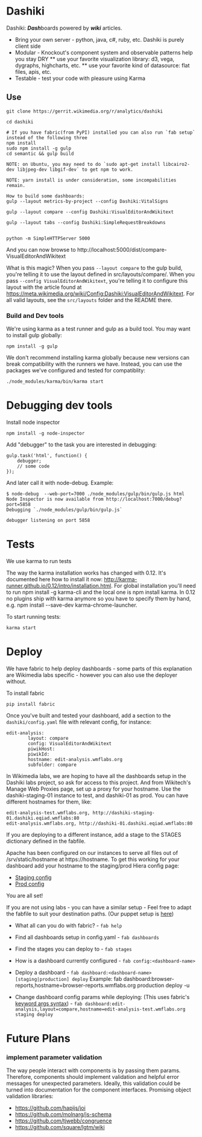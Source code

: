 # Dashiki

Dashiki: ***Dash***boards powered by ***wiki*** articles.

* Bring your own server - python, java, c#, ruby, etc.  Dashiki is purely client side
* Modular - Knockout's component system and observable patterns help you stay DRY
** use your favorite visualization library: d3, vega, dygraphs, highcharts, etc.
** use your favorite kind of datasource: flat files, apis, etc.
* Testable - test your code with pleasure using Karma

## Use

```
git clone https://gerrit.wikimedia.org/r/analytics/dashiki

cd dashiki

# If you have fabric(from PyPI) installed you can also run `fab setup` instead of the following three
npm install
sudo npm install -g gulp
cd semantic && gulp build

NOTE: on Ubuntu, you may need to do `sudo apt-get install libcairo2-dev libjpeg-dev libgif-dev` to get npm to work.

NOTE: yarn install is under consideration, some incompabilities remain.

How to build some dashboards:
gulp --layout metrics-by-project --config Dashiki:VitalSigns

gulp --layout compare --config Dashiki:VisualEditorAndWikitext

gulp --layout tabs --config Dashiki:SimpleRequestBreakdowns


python -m SimpleHTTPServer 5000
```

And you can now browse to http://localhost:5000/dist/compare-VisualEditorAndWikitext

What is this magic?  When you pass `--layout compare` to the gulp build, you're telling it
to use the layout defined in src/layouts/compare/.  When you pass `--config
VisualEditorAndWikitext`, you're telling it to configure this layout with the article found
at https://meta.wikimedia.org/wiki/Config:Dashiki:VisualEditorAndWikitext.  For all valid layouts,
see the `src/layouts` folder and the README there.

### Build and Dev tools

We're using karma as a test runner and gulp as a build tool.  You may want to
install gulp globally:

```
npm install -g gulp
```

We don't recommend installing karma globally because new versions can break compatibility with the runners we have.  Instead, you can use the packages we've configured and tested for compatiblity:

```
./node_modules/karma/bin/karma start
```

# Debugging dev tools
Install node inspector

```
npm install -g node-inspector
```

Add "debugger" to the task you are interested in debugging:

```
gulp.task('html', function() {
    debugger;
    // some code
});
```

And later call it with node-debug. Example:

```
$ node-debug  --web-port=7000 ./node_modules/gulp/bin/gulp.js html
Node Inspector is now available from http://localhost:7000/debug?port=5858
Debugging `./node_modules/gulp/bin/gulp.js`

debugger listening on port 5858
```

# Tests
We use karma to run tests

The way the karma installation works has changed with 0.12. It's documented here how to install it now:
http://karma-runner.github.io/0.12/intro/installation.html. For global installation you'll need 
to run npm install -g karma-cli and the local one is npm install karma. 
In 0.12 no plugins ship with karma anymore so you have to specify them by hand, e.g. npm install --save-dev karma-chrome-launcher.

To start running tests:
```
karma start
```

# Deploy
We have fabric to help deploy dashboards - some parts of this explanation are Wikimedia labs specific - however you can also use the deployer without.

To install fabric

```
pip install fabric
```

Once you've built and tested your dashboard, add a section to the `dashiki/config.yaml` file with relevant config, for instance:

```
edit-analysis:
        layout: compare
        config: VisualEditorAndWikitext
        piwikHost:
        piwikId:
        hostname: edit-analysis.wmflabs.org
        subfolder: compare
```

In Wikimedia labs, we are hoping to have all the dashboards setup in the Dashiki labs project, so ask for access to this project. And from Wikitech's Manage Web Proxies page, set up a proxy for your hostname. Use the dashiki-staging-01 instance to test, and dashiki-01 as prod. You can have different hostnames for them, like:

```
edit-analysis-test.wmflabs.org, http://dashiki-staging-01.dashiki.eqiad.wmflabs:80
edit-analysis.wmflabs.org, http://dashiki-01.dashiki.eqiad.wmflabs:80
```

If you are deploying to a different instance, add a stage to the STAGES dictionary defined in the fabfile.

Apache has been configured on our instances to serve all files out of /srv/static/hostname at https://hostname. To get this working for your dashboard add your hostname to the staging/prod Hiera config page:

* [Staging config](https://wikitech.wikimedia.org/wiki/Hiera:Dashiki/host/dashiki-staging-01)
* [Prod config](https://wikitech.wikimedia.org/wiki/Hiera:Dashiki/host/dashiki-01)

You are all set!

If you are not using labs - you can have a similar setup - Feel free to adapt the fabfile to suit your destination paths. (Our puppet setup is [here](https://github.com/wikimedia/operations-puppet/blob/production/manifests/role/simplestatic.pp))

* What all can you do with fabric? - `fab help`
* Find all dashboards setup in config.yaml - `fab dashboards`
* Find the stages you can deploy to - `fab stages`
* How is a dashboard currently configured - `fab config:<dashboard-name>`
* Deploy a dashboard - `fab dashboard:<dashboard-name> [staging|production] deploy`
    Example: 
    fab dashboard:browser-reports,hostname=browser-reports.wmflabs.org production deploy -u <username>

* Change dashboard config params while deploying: (This uses fabric's [keyword args syntax](http://docs.fabfile.org/en/1.10/usage/fab.html#per-task-arguments)) -
`fab dashboard:edit-analysis,layout=compare,hostname=edit-analysis-test.wmflabs.org staging deploy`


# Future Plans

### implement parameter validation

The way people interact with components is by passing them params.  Therefore, components should implement validation and helpful error messages for unexpected parameters.  Ideally, this validation could be turned into documentation for the component interfaces.  Promising object validation libraries:

* https://github.com/hapijs/joi
* https://github.com/molnarg/js-schema
* https://github.com/tjwebb/congruence
* https://github.com/square/lgtm/wiki
